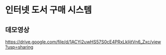# 인터넷 도서 구매 시스템

## 데모영상

https://drive.google.com/file/d/1ACYi2uwHS57S0cE4PRxLkIijtVn6_Zxc/view?usp=sharing
